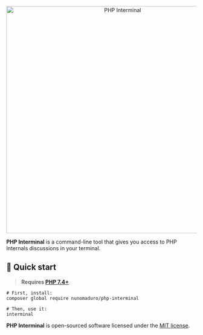 <p align="center">
  <img src="https://raw.githubusercontent.com/nunomaduro/php-interminal/master/art/readme.png" width="600" alt="PHP Interminal">
</p>

**PHP Interminal** is a command-line tool that gives you access to PHP Internals discussions in your terminal. 

## 🚀 Quick start

> **Requires [PHP 7.4+](https://php.net/releases/)**

```
# First, install:
composer global require nunomaduro/php-interminal

# Then, use it:
interminal
```

**PHP Interminal** is open-sourced software licensed under the [MIT license](LICENSE.md).
